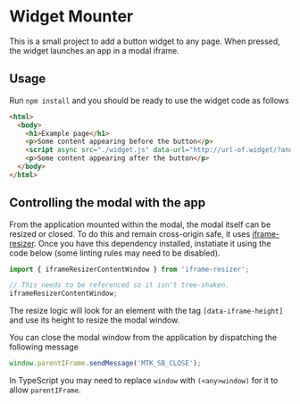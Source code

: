 # Widget Mounter

This is a small project to add a button widget to any page. When pressed, the widget launches an app in a modal iframe.

## Usage
Run `npm install` and you should be ready to use the widget code as follows

```html
<html>
  <body>
    <h1>Example page</h1>
    <p>Some content appearing before the button</p>
    <script async src="./widget.js" data-url="http://url-of.widget/?andany=parameters"></script>
    <p>Some content appearing after the button</p>
  </body>
</html>
```

## Controlling the modal with the app

From the application mounted within the modal, the modal itself can be resized or closed. To do this and remain
cross-origin safe, it uses [iframe-resizer](https://github.com/davidjbradshaw/iframe-resizer). Once you have this
dependency installed, instatiate it using the code below (some linting rules may need to be disabled).

```javascript
import { iframeResizerContentWindow } from 'iframe-resizer';

// This needs to be referenced so it isn't tree-shaken.
iframeResizerContentWindow;
```

The resize logic will look for an element with the tag `[data-iframe-height]` and use its height to resize the modal window.

You can close the modal window from the application by dispatching the following message

```javascript
window.parentIFrame.sendMessage('MTK_SB_CLOSE');
```

In TypeScript you may need to replace `window` with `(<any>window)` for it to allow `parentIFrame`.
